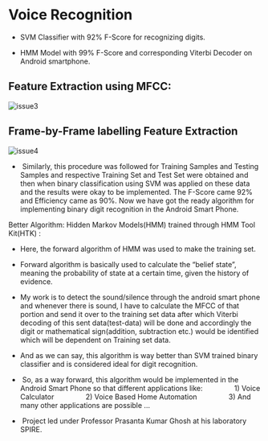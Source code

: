 # Voice Recognition

- SVM Classifier with 92% F-Score for recognizing digits.

- HMM Model with 99% F-Score and corresponding Viterbi Decoder on Android smartphone.





## Feature Extraction using MFCC:

![issue3](https://cloud.githubusercontent.com/assets/7952344/23005707/a163b2a2-f423-11e6-9437-8bdd9e8e4011.png)


## Frame-by-Frame labelling Feature Extraction

![issue4](https://cloud.githubusercontent.com/assets/7952344/23005817/56508d16-f424-11e6-8706-6d5e08be57cb.jpg)





























-   Similarly, this procedure was followed for Training Samples and Testing Samples and respective Training Set and Test Set were obtained and then when binary classification using SVM was applied on these data and the results were okay to be implemented. The F-Score came 92% and Efficiency came as 90%. Now we have got the ready algorithm for implementing binary digit recognition in the Android Smart Phone.


Better Algorithm:
Hidden Markov Models(HMM) trained through HMM Tool Kit(HTK) :

- Here, the forward algorithm of HMM was used to make the training set.
- Forward algorithm is basically used to calculate the “belief state”, meaning the probability of state at a certain time, given the history of evidence.
- My work is to detect the sound/silence through the android smart phone and whenever there is sound, I have to calculate the MFCC of that portion and send it over to the training set data after which Viterbi decoding of this sent data(test-data) will be done and accordingly the digit or mathematical sign(addition, subtraction etc.) would be identified which will be dependent on Training set data.
- And as we can say, this algorithm is way better than SVM trained binary classifier and is considered ideal for digit recognition.
-   So, as a way forward, this algorithm would be implemented in the Android Smart Phone so that different applications like:
               1) Voice Calculator
               2) Voice Based Home Automation
               3) And many other applications are possible … 


-  Project led under Professor Prasanta Kumar Ghosh at his laboratory SPIRE.


